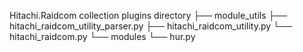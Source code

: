 Hitachi.Raidcom collection plugins directory
├── module_utils
    ├── hitachi_raidcom_utility_parser.py
    ├── hitachi_raidcom_utility.py
    └── hitachi_raidcom.py
└── modules
    └── hur.py